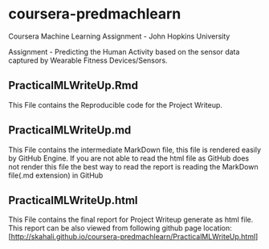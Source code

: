 coursera-predmachlearn
======================

Coursera Machine Learning Assignment - John Hopkins University

Assignment - Predicting the Human Activity based on the sensor data captured by Wearable Fitness Devices/Sensors.

PracticalMLWriteUp.Rmd
---------------------------------------------
This File contains the Reproducible code for the Project Writeup.

PracticalMLWriteUp.md
---------------------------------------------
This File contains the intermediate MarkDown file, this file is rendered easily by GitHub Engine.
If you are not able to read the html file as GitHub does not render this file the best way to read the report is reading the MarkDown file(.md extension) in GitHub

PracticalMLWriteUp.html
---------------------------------------------
This File contains the final report for Project Writeup generate as html file.
This report can be also viewed from following github page location:
[http://skahali.github.io/coursera-predmachlearn/PracticalMLWriteUp.html]




